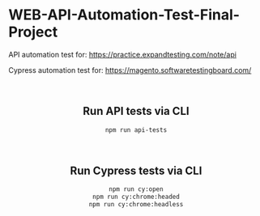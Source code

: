 # WEB-API-Automation-Test-Final-Project

API automation test for: https://practice.expandtesting.com/note/api

Cypress automation test for: https://magento.softwaretestingboard.com/ 

<span align="center">


  <br/>

## Run API tests via CLI
```sh
npm run api-tests
```
<br/>

## Run Cypress tests via CLI
```sh
npm run cy:open
npm run cy:chrome:headed
npm run cy:chrome:headless
```
  
  </span>
